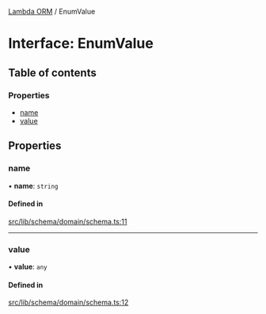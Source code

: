 [Lambda ORM](../README.md) / EnumValue

# Interface: EnumValue

## Table of contents

### Properties

- [name](EnumValue.md#name)
- [value](EnumValue.md#value)

## Properties

### name

• **name**: `string`

#### Defined in

[src/lib/schema/domain/schema.ts:11](https://github.com/FlavioLionelRita/lambdaorm/blob/b6e694ea/src/lib/schema/domain/schema.ts#L11)

___

### value

• **value**: `any`

#### Defined in

[src/lib/schema/domain/schema.ts:12](https://github.com/FlavioLionelRita/lambdaorm/blob/b6e694ea/src/lib/schema/domain/schema.ts#L12)
